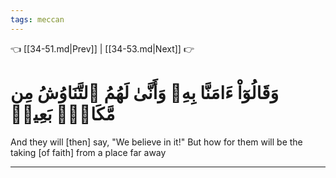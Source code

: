 ```yaml
---
tags: meccan
---
```


👈 [[34-51.md|Prev]] | [[34-53.md|Next]] 👉

# وَقَالُوٓاْ ءَامَنَّا بِهِۦ وَأَنَّىٰ لَهُمُ ٱلتَّنَاوُشُ مِن مَّكَانِۭ بَعِيدٖ

And they will [then] say, "We believe in it!" But how for them will be the taking [of faith] from a place far away

---

